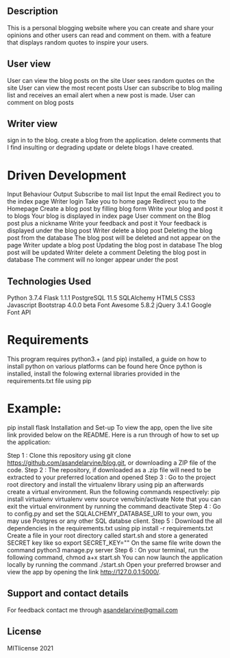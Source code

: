 ## Description
This is a personal blogging website where you can create and share your opinions and other users can read and comment on them. with a feature that displays random quotes to inspire your users.

## User view
User can view the blog posts on the site
User sees random quotes on the site
User can view the most recent posts
User can subscribe to blog mailing list and receives an email alert when a new post is made.
User can comment on blog posts

## Writer view
sign in to the blog.
create a blog from the application.
delete comments that I find insulting or degrading
update or delete blogs I have created.

# Driven Development
Input	Behaviour	Output
Subscribe to mail list	Input the email	Redirect you to the index page
Writer login	Take you to home page	Redirect you to the Homepage
Create a blog post by filling blog form	Write your blog and post it to blogs	Your blog is displayed in index page
User comment on the Blog post plus a nickname	Write your feedback and post it	Your feedback is displayed under the blog post
Writer delete a blog post	Deleting the blog post from the database	The blog post will be deleted and not appear on the page
Writer update a blog post	Updating the blog post in database	The blog post will be updated
Writer delete a comment	Deleting the blog post in database	The comment will no longer appear under the post

## Technologies Used
Python 3.7.4
Flask 1.1.1
PostgreSQL 11.5
SQLAlchemy
HTML5
CSS3
Javascript
Bootstrap 4.0.0 beta
Font Awesome 5.8.2
jQuery 3.4.1
Google Font API

# Requirements
This program requires python3.+ (and pip) installed, a guide on how to install python on various platforms can be found here
Once python is installed, install the folowing external libraries provided in the requirements.txt file using pip

# Example:
pip install flask
Installation and Set-up
To view the app, open the live site link provided below on the README. Here is a run through of how to set up the application:

Step 1 : Clone this repository using git clone https://github.com/asandelarvine/blog.git, or downloading a ZIP file of the code.
Step 2 : The repository, if downloaded as a .zip file will need to be extracted to your preferred location and opened
Step 3 : Go to the project root directory and install the virtualenv library using pip an afterwards create a virtual environment. Run the following commands respectively:
pip install virtualenv
virtualenv venv
source venv/bin/activate
Note that you can exit the virtual environment by running the command deactivate
Step 4 : Go to config.py and set the SQLALCHEMY_DATABASE_URI to your own, you may use Postgres or any other SQL databse client.
Step 5 : Download the all dependencies in the requirements.txt using pip install -r requirements.txt
Create a file in your root directory called start.sh and store a generated SECRET key like so export SECRET_KEY="<your-key>"
On the same file write down the command python3 manage.py server
Step 6 : On your terminal, run the following command, chmod a+x start.sh
You can now launch the application locally by running the command ./start.sh
Open your preferred browser and view the app by opening the link http://127.0.0.1:5000/.
  

## Support and contact details
For feedback contact me through asandelarvine@gmail.com

## License
MITlicense 2021

